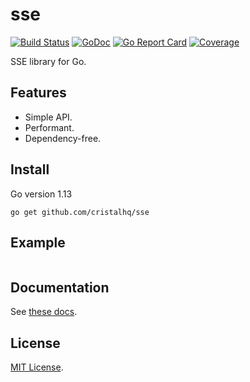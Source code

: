 # sse

[![Build Status][build-img]][build-url]
[![GoDoc][doc-img]][doc-url]
[![Go Report Card][reportcard-img]][reportcard-url]
[![Coverage][coverage-img]][coverage-url]

SSE library for Go.

## Features

* Simple API.
* Performant.
* Dependency-free.

## Install

Go version 1.13

```
go get github.com/cristalhq/sse
```

## Example

```go
```

## Documentation

See [these docs](https://godoc.org/github.com/cristalhq/sse).

## License

[MIT License](LICENSE).

[build-img]: https://github.com/cristalhq/sse/workflows/build/badge.svg
[build-url]: https://github.com/cristalhq/sse/actions
[doc-img]: https://godoc.org/github.com/cristalhq/sse?status.svg
[doc-url]: https://godoc.org/github.com/cristalhq/sse
[reportcard-img]: https://goreportcard.com/badge/cristalhq/sse
[reportcard-url]: https://goreportcard.com/report/cristalhq/sse
[coverage-img]: https://codecov.io/gh/cristalhq/sse/branch/master/graph/badge.svg
[coverage-url]: https://codecov.io/gh/cristalhq/sse
